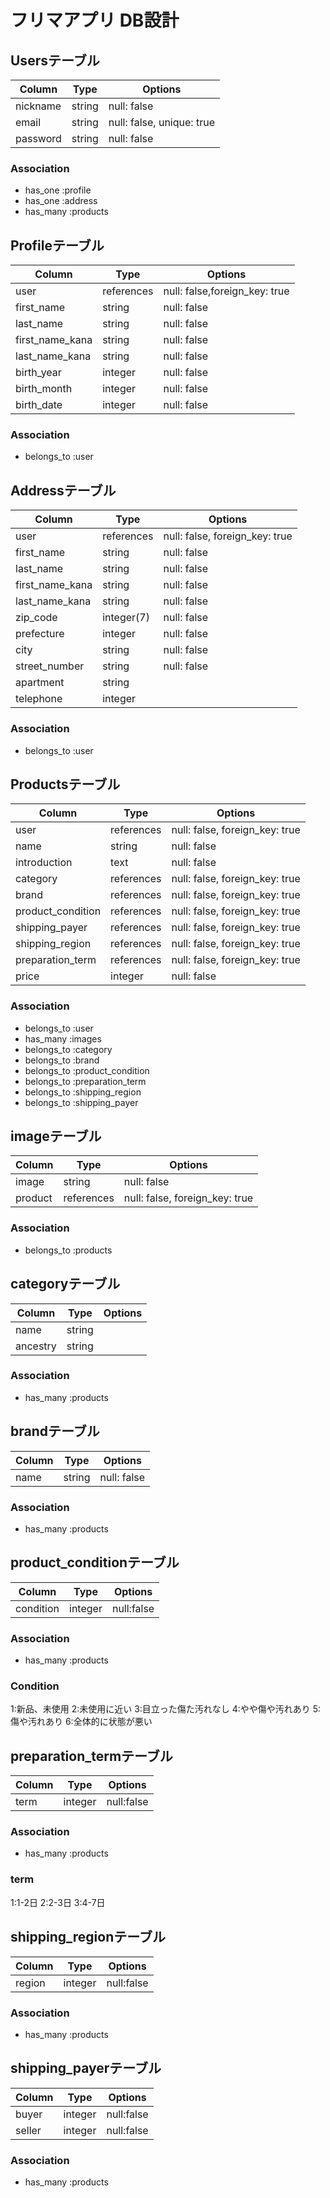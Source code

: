 # フリマアプリ DB設計
## Usersテーブル
|Column|Type|Options|
|------|----|-------|
|nickname|string|null: false|
|email|string|null: false, unique: true|
|password|string|null: false|
### Association
- has_one :profile
- has_one :address
- has_many :products
## Profileテーブル
|Column|Type|Options|
|------|----|-------|
|user|references|null: false,foreign_key: true|
|first_name|string|null: false|
|last_name|string|null: false|
|first_name_kana|string|null: false|
|last_name_kana|string|null: false|
|birth_year|integer|null: false|
|birth_month|integer|null: false|
|birth_date|integer|null: false|
### Association
- belongs_to :user

## Addressテーブル
|Column|Type|Options|
|------|----|-------|
|user|references|null: false, foreign_key: true|
|first_name|string|null: false|
|last_name|string|null: false|
|first_name_kana|string|null: false|
|last_name_kana|string|null: false|
|zip_code|integer(7)|null: false|
|prefecture|integer|null: false|
|city|string|null: false|
|street_number|string|null: false|
|apartment|string||
|telephone|integer||
### Association
- belongs_to :user
## Productsテーブル
|Column|Type|Options|
|------|----|-------|
|user|references|null: false, foreign_key: true|
|name|string|null: false|
|introduction|text|null: false|
|category|references|null: false, foreign_key: true|
|brand|references|null: false, foreign_key: true|
|product_condition|references|null: false, foreign_key: true|
|shipping_payer|references|null: false, foreign_key: true|
|shipping_region|references|null: false, foreign_key: true|
|preparation_term|references|null: false, foreign_key: true|
|price|integer|null: false|
### Association
- belongs_to :user
- has_many :images
- belongs_to :category
- belongs_to :brand
- belongs_to :product_condition
- belongs_to :preparation_term
- belongs_to :shipping_region
- belongs_to :shipping_payer
## imageテーブル
|Column|Type|Options|
|------|----|-------|
|image|string|null: false|
|product|references|null: false, foreign_key: true|
### Association
- belongs_to :products
## categoryテーブル
|Column|Type|Options|
|------|----|-------|
|name|string|
|ancestry|string|
### Association
- has_many :products
## brandテーブル
|Column|Type|Options|
|------|----|-------|
|name|string|null: false|
### Association
- has_many :products
## product_conditionテーブル
|Column|Type|Options|
|------|----|-------|
|condition|integer|null:false|
### Association
- has_many :products
### Condition
1:新品、未使用
2:未使用に近い
3:目立った傷た汚れなし
4:やや傷や汚れあり
5:傷や汚れあり
6:全体的に状態が悪い
## preparation_termテーブル
|Column|Type|Options|
|------|----|-------|
|term|integer|null:false|
### Association
- has_many :products
### term
1:1-2日
2:2-3日
3:4-7日
## shipping_regionテーブル
|Column|Type|Options|
|------|----|-------|
|region|integer|null:false|
### Association
- has_many :products
## shipping_payerテーブル
|Column|Type|Options|
|------|----|-------|
|buyer|integer|null:false|
|seller|integer|null:false|
### Association
- has_many :products
